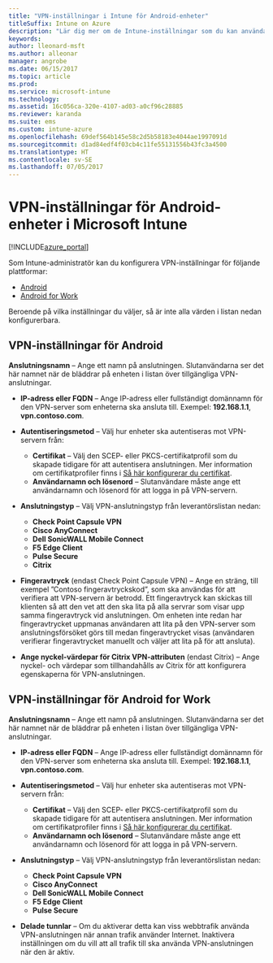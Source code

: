 ```yaml
---
title: "VPN-inställningar i Intune för Android-enheter"
titleSuffix: Intune on Azure
description: "Lär dig mer om de Intune-inställningar som du kan använda för att konfigurera VPN-anslutningar på Android-enheter"
keywords: 
author: lleonard-msft
ms.author: alleonar
manager: angrobe
ms.date: 06/15/2017
ms.topic: article
ms.prod: 
ms.service: microsoft-intune
ms.technology: 
ms.assetid: 16c056ca-320e-4107-ad03-a0cf96c28885
ms.reviewer: karanda
ms.suite: ems
ms.custom: intune-azure
ms.openlocfilehash: 69def564b145e58c2d5b58183e4044ae1997091d
ms.sourcegitcommit: d1ad84edf4f03cb4c11fe55131556b43fc3a4500
ms.translationtype: HT
ms.contentlocale: sv-SE
ms.lasthandoff: 07/05/2017
---
```

# <a name="vpn-settings-for-android-devices-in-microsoft-intune"></a>VPN-inställningar för Android-enheter i Microsoft Intune

[!INCLUDE[azure_portal](./includes/azure_portal.md)]

Som Intune-administratör kan du konfigurera VPN-inställningar för följande plattformar:

- [Android](#android-vpn-settings)
- [Android for Work](#android-for-work-vpn-settings)

Beroende på vilka inställningar du väljer, så är inte alla värden i listan nedan konfigurerbara.

## <a name="android-vpn-settings"></a>VPN-inställningar för Android
**Anslutningsnamn** – Ange ett namn på anslutningen. Slutanvändarna ser det här namnet när de bläddrar på enheten i listan över tillgängliga VPN-anslutningar.
- **IP-adress eller FQDN** – Ange IP-adress eller fullständigt domännamn för den VPN-server som enheterna ska ansluta till. Exempel: **192.168.1.1**, **vpn.contoso.com**.
- **Autentiseringsmetod** – Välj hur enheter ska autentiseras mot VPN-servern från:
    - **Certifikat** – Välj den SCEP- eller PKCS-certifikatprofil som du skapade tidigare för att autentisera anslutningen. Mer information om certifikatprofiler finns i [Så här konfigurerar du certifikat](certificates-configure.md).
    - **Användarnamn och lösenord** – Slutanvändare måste ange ett användarnamn och lösenord för att logga in på VPN-servern.
- **Anslutningstyp** – Välj VPN-anslutningstyp från leverantörslistan nedan:
    - **Check Point Capsule VPN**
    - **Cisco AnyConnect**
    - **Dell SonicWALL Mobile Connect**
    - **F5 Edge Client**
    - **Pulse Secure**
    - **Citrix**

- **Fingeravtryck** (endast Check Point Capsule VPN) – Ange en sträng, till exempel ”Contoso fingeravtryckskod”, som ska användas för att verifiera att VPN-servern är betrodd. Ett fingeravtryck kan skickas till klienten så att den vet att den ska lita på alla servrar som visar upp samma fingeravtryck vid anslutningen. Om enheten inte redan har fingeravtrycket uppmanas användaren att lita på den VPN-server som anslutningsförsöket görs till medan fingeravtrycket visas (användaren verifierar fingeravtrycket manuellt och väljer att lita på för att ansluta).
- **Ange nyckel-värdepar för Citrix VPN-attributen** (endast Citrix) – Ange nyckel- och värdepar som tillhandahålls av Citrix för att konfigurera egenskaperna för VPN-anslutningen.

## <a name="android-for-work-vpn-settings"></a>VPN-inställningar för Android for Work

**Anslutningsnamn** – Ange ett namn på anslutningen. Slutanvändarna ser det här namnet när de bläddrar på enheten i listan över tillgängliga VPN-anslutningar.
- **IP-adress eller FQDN** – Ange IP-adress eller fullständigt domännamn för den VPN-server som enheterna ska ansluta till. Exempel: **192.168.1.1**, **vpn.contoso.com**.
- **Autentiseringsmetod** – Välj hur enheter ska autentiseras mot VPN-servern från:
    - **Certifikat** – Välj den SCEP- eller PKCS-certifikatprofil som du skapade tidigare för att autentisera anslutningen. Mer information om certifikatprofiler finns i [Så här konfigurerar du certifikat](certificates-configure.md).
    - **Användarnamn och lösenord** – Slutanvändare måste ange ett användarnamn och lösenord för att logga in på VPN-servern.
- **Anslutningstyp** – Välj VPN-anslutningstyp från leverantörslistan nedan:
    - **Check Point Capsule VPN**
    - **Cisco AnyConnect**
    - **Dell SonicWALL Mobile Connect**
    - **F5 Edge Client**
    - **Pulse Secure**

- **Delade tunnlar** – Om du aktiverar detta kan viss webbtrafik använda VPN-anslutningen när annan trafik använder Internet. Inaktivera inställningen om du vill att all trafik till ska använda VPN-anslutningen när den är aktiv.
